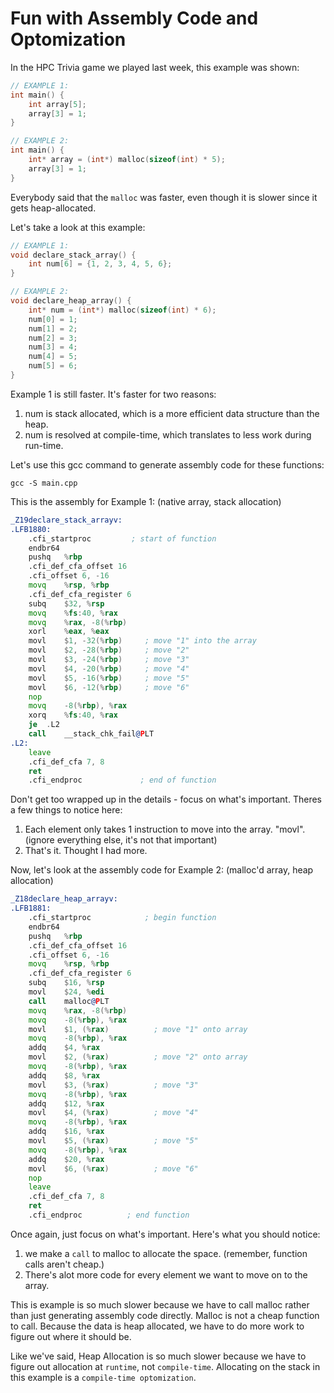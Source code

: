 # Fun with Assembly Code and Optomization

In the HPC Trivia game we played last week, this example was shown:
```cpp
// EXAMPLE 1:
int main() {
    int array[5];
    array[3] = 1;
}

// EXAMPLE 2:
int main() {
    int* array = (int*) malloc(sizeof(int) * 5);
    array[3] = 1;
}
```
Everybody said that the `malloc` was faster, even though it is slower since it gets heap-allocated. 

Let's take a look at this example:
```cpp
// EXAMPLE 1:
void declare_stack_array() {
    int num[6] = {1, 2, 3, 4, 5, 6};
}

// EXAMPLE 2:
void declare_heap_array() {
    int* num = (int*) malloc(sizeof(int) * 6);
    num[0] = 1;
    num[1] = 2;
    num[2] = 3;
    num[3] = 4;
    num[4] = 5;
    num[5] = 6;
}
```
Example 1 is still faster. It's faster for two reasons:
1. num is stack allocated, which is a more efficient data structure than the heap.
2. num is resolved at compile-time, which translates to less work during run-time. 

Let's use this gcc command to generate assembly code for these functions:
```
gcc -S main.cpp
```

This is the assembly for Example 1: (native array, stack allocation)
```asm
_Z19declare_stack_arrayv:
.LFB1880:
	.cfi_startproc         ; start of function
	endbr64
	pushq	%rbp                 
	.cfi_def_cfa_offset 16     
	.cfi_offset 6, -16         
	movq	%rsp, %rbp           
	.cfi_def_cfa_register 6    
	subq	$32, %rsp            
	movq	%fs:40, %rax         
	movq	%rax, -8(%rbp)       
	xorl	%eax, %eax
	movl	$1, -32(%rbp)     ; move "1" into the array
	movl	$2, -28(%rbp)     ; move "2"
	movl	$3, -24(%rbp)     ; move "3"
	movl	$4, -20(%rbp)     ; move "4"
	movl	$5, -16(%rbp)     ; move "5"
	movl	$6, -12(%rbp)     ; move "6"
	nop
	movq	-8(%rbp), %rax
	xorq	%fs:40, %rax
	je	.L2
	call	__stack_chk_fail@PLT
.L2:
	leave
	.cfi_def_cfa 7, 8
	ret
	.cfi_endproc             ; end of function
```
Don't get too wrapped up in the details - focus on what's important. Theres a few things to notice here:

1. Each element only takes 1 instruction to move into the array. "movl". (ignore everything else, it's not that important)
2. That's it. Thought I had more.

Now, let's look at the assembly code for Example 2: (malloc'd array, heap allocation)
```asm
_Z18declare_heap_arrayv:
.LFB1881:
	.cfi_startproc            ; begin function
	endbr64
	pushq	%rbp
	.cfi_def_cfa_offset 16
	.cfi_offset 6, -16
	movq	%rsp, %rbp
	.cfi_def_cfa_register 6
	subq	$16, %rsp
	movl	$24, %edi
	call	malloc@PLT
	movq	%rax, -8(%rbp)   
	movq	-8(%rbp), %rax
	movl	$1, (%rax)          ; move "1" onto array
	movq	-8(%rbp), %rax
	addq	$4, %rax            
	movl	$2, (%rax)          ; move "2" onto array
	movq	-8(%rbp), %rax
	addq	$8, %rax            
	movl	$3, (%rax)          ; move "3"
	movq	-8(%rbp), %rax
	addq	$12, %rax
	movl	$4, (%rax)          ; move "4"
	movq	-8(%rbp), %rax
	addq	$16, %rax
	movl	$5, (%rax)          ; move "5"
	movq	-8(%rbp), %rax
	addq	$20, %rax
	movl	$6, (%rax)          ; move "6"
	nop
	leave
	.cfi_def_cfa 7, 8
	ret
	.cfi_endproc          ; end function
```
Once again, just focus on what's important. Here's what you should notice:
1. we make a `call` to malloc to allocate the space. (remember, function calls aren't cheap.)
2. There's alot more code for every element we want to move on to the array. 

This is example is so much slower because we have to call malloc rather than just generating assembly code directly. Malloc is not a cheap function to call. Because the data is heap allocated, we have to do more work to figure out where it should be. 

Like we've said, Heap Allocation is so much slower because we have to figure out allocation at `runtime`, not `compile-time`. Allocating on the stack in this example is a `compile-time optomization`. 

